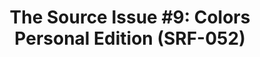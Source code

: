 ---
ee_id: '4410'
site: '1'
type: '2'
long_id: '2013-144 The Source Issue #9: Colors Personal Edition'
url: 2013-144-the-source-issue-9-colors-personal-edition
title: 'The Source Issue #9: Colors Personal Edition (SRF-052)'
year: '2018'
medium: Zine
commission:
add_credit:
dims: 11 x 8.5 in
pitch:
ps:
live_url:
related:
youtube:
imgs: source-colors-2013-144-database-ih--himk.jpg
subheading:
year2: '2018'
download: the-source-colors-pe-2013-144-digital-master-ih-2018.pdf
add_credits:
related_code: https://github.com/coryarcangel/Colors-Personal-Edition
layout: things-i-made
---